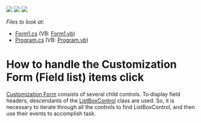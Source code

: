<!-- default badges list -->
![](https://img.shields.io/endpoint?url=https://codecentral.devexpress.com/api/v1/VersionRange/128582008/10.1.7%2B)
[![](https://img.shields.io/badge/Open_in_DevExpress_Support_Center-FF7200?style=flat-square&logo=DevExpress&logoColor=white)](https://supportcenter.devexpress.com/ticket/details/E2678)
[![](https://img.shields.io/badge/📖_How_to_use_DevExpress_Examples-e9f6fc?style=flat-square)](https://docs.devexpress.com/GeneralInformation/403183)
<!-- default badges end -->
<!-- default file list -->
*Files to look at*:

* [Form1.cs](./CS/WindowsApplication53/Form1.cs) (VB: [Form1.vb](./VB/WindowsApplication53/Form1.vb))
* [Program.cs](./CS/WindowsApplication53/Program.cs) (VB: [Program.vb](./VB/WindowsApplication53/Program.vb))
<!-- default file list end -->
# How to handle the Customization Form (Field list) items click


<p><a href="http://documentation.devexpress.com/#WindowsForms/CustomDocument1927">Customization Form</a> consists of several child controls. To display field headers, descendants of the <a href="http://documentation.devexpress.com/#WindowsForms/clsDevExpressXtraEditorsListBoxControltopic">ListBoxControl</a> class are used. So, it is necessary to iterate through all the controls to find ListBoxControl, and then use their events to accomplish task.</p>

<br/>


